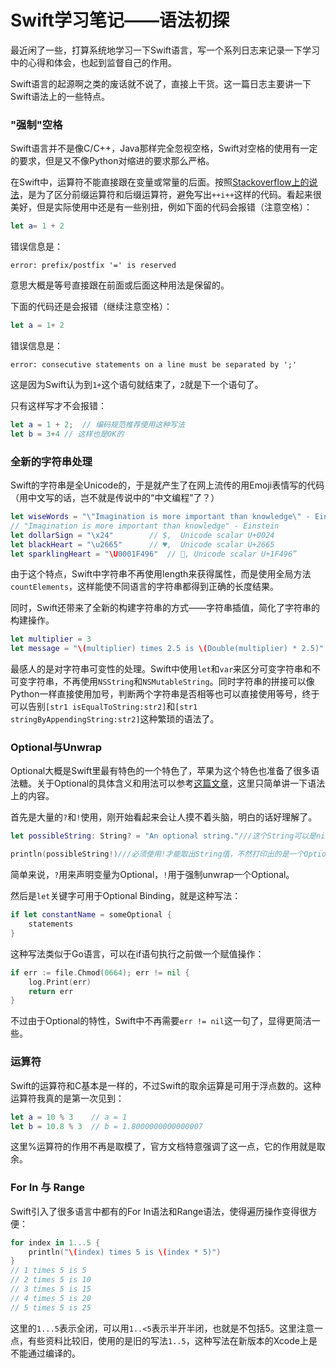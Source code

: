 Swift学习笔记——语法初探
====================

最近闲了一些，打算系统地学习一下Swift语言，写一个系列日志来记录一下学习中的心得和体会，也起到监督自己的作用。

Swift语言的起源啊之类的废话就不说了，直接上干货。这一篇日志主要讲一下Swift语法上的一些特点。

### "强制"空格

Swift语言并不是像C/C++，Java那样完全忽视空格，Swift对空格的使用有一定的要求，但是又不像Python对缩进的要求那么严格。

在Swift中，运算符不能直接跟在变量或常量的后面。按照[Stackoverflow上的说法](https://stackoverflow.com/questions/24134354/swift-error-prefix-postfix-is-reserved)，是为了区分前缀运算符和后缀运算符，避免写出```++i++```这样的代码。看起来很美好，但是实际使用中还是有一些别扭，例如下面的代码会报错（注意空格）：

```swift
let a= 1 + 2
``` 

错误信息是：

```plaintext
error: prefix/postfix '=' is reserved
```
意思大概是等号直接跟在前面或后面这种用法是保留的。

下面的代码还是会报错（继续注意空格）：

```swift
let a = 1+ 2
```

错误信息是：

```plaintext
error: consecutive statements on a line must be separated by ';'
```

这是因为Swift认为到```1+```这个语句就结束了，```2```就是下一个语句了。

只有这样写才不会报错：

```swift
let a = 1 + 2;  // 编码规范推荐使用这种写法
let b = 3+4	// 这样也是OK的
```

### 全新的字符串处理

Swift的字符串是全Unicode的，于是就产生了在网上流传的用Emoji表情写的代码（用中文写的话，岂不就是传说中的“中文编程”了？）

```swift
let wiseWords = "\"Imagination is more important than knowledge\" - Einstein"
// "Imagination is more important than knowledge" - Einstein
let dollarSign = "\x24"        // $,  Unicode scalar U+0024
let blackHeart = "\u2665"      // ♥,  Unicode scalar U+2665
let sparklingHeart = "\U0001F496"  // 💖, Unicode scalar U+1F496”
```

由于这个特点，Swift中字符串不再使用length来获得属性，而是使用全局方法```countElements```，这样能使不同语言的字符串都得到正确的长度结果。

同时，Swift还带来了全新的构建字符串的方式——字符串插值，简化了字符串的构建操作。

```swift
let multiplier = 3let message = "\(multiplier) times 2.5 is \(Double(multiplier) * 2.5)"
```

最感人的是对字符串可变性的处理。Swift中使用```let```和```var```来区分可变字符串和不可变字符串，不再使用```NSString```和```NSMutableString```。同时字符串的拼接可以像Python一样直接使用加号，判断两个字符串是否相等也可以直接使用等号，终于可以告别```[str1 isEqualToString:str2]```和```[str1 stringByAppendingString:str2]```这种繁琐的语法了。


### Optional与Unwrap

Optional大概是Swift里最有特色的一个特色了，苹果为这个特色也准备了很多语法糖。关于Optional的具体含义和用法可以参考[这篇文章](http://onevcat.com/2014/06/walk-in-swift/)，这里只简单讲一下语法上的内容。

首先是大量的```?```和```!```使用，刚开始看起来会让人摸不着头脑，明白的话好理解了。

```swift
let possibleString: String? = "An optional string."///这个String可以是nil

println(possibleString!)///必须使用!才能取出String值，不然打印出的是一个Optional值
```

简单来说，```?```用来声明变量为Optional，```!```用于强制unwrap一个Optional。

然后是```let```关键字可用于Optional Binding，就是这种写法：

```swift
if let constantName = someOptional {
	statements
}
```

这种写法类似于Go语言，可以在if语句执行之前做一个赋值操作：

```go
if err := file.Chmod(0664); err != nil {
    log.Print(err)
    return err
}
```
不过由于Optional的特性，Swift中不再需要```err != nil```这一句了，显得更简洁一些。


### 运算符

Swift的运算符和C基本是一样的，不过Swift的取余运算是可用于浮点数的。这种运算符我真的是第一次见到：

```swift
let a = 10 % 3    // a = 1
let b = 10.8 % 3  // b = 1.8000000000000007
```

这里%运算符的作用不再是取模了，官方文档特意强调了这一点，它的作用就是取余。

### For In 与 Range

Swift引入了很多语言中都有的For In语法和Range语法，使得遍历操作变得很方便：

```swift
for index in 1...5 {
    println("\(index) times 5 is \(index * 5)")
}
// 1 times 5 is 5
// 2 times 5 is 10
// 3 times 5 is 15
// 4 times 5 is 20
// 5 times 5 is 25
```

这里的```1...5```表示全闭，可以用```1..<5```表示半开半闭，也就是不包括5。这里注意一点，有些资料比较旧，使用的是旧的写法```1..5```，这种写法在新版本的Xcode上是不能通过编译的。